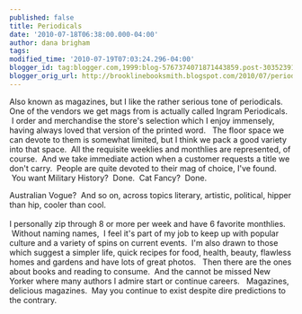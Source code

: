 ```yaml
---
published: false
title: Periodicals
date: '2010-07-18T06:38:00.000-04:00'
author: dana brigham
tags: 
modified_time: '2010-07-19T07:03:24.296-04:00'
blogger_id: tag:blogger.com,1999:blog-5767374071871443859.post-3035239170001624335
blogger_orig_url: http://brooklinebooksmith.blogspot.com/2010/07/periodicals.html
---
```


Also known as magazines, but I like the rather serious tone of periodicals.   One of the vendors we get mags from is actually called Ingram Periodicals.  I order and merchandise the store's selection which I enjoy immensely, having always loved that version of the printed word.   The floor space we can devote to them is somewhat limited, but I think we pack a good variety into that space.  All the requisite weeklies and monthlies are represented, of course.  And we take immediate action when a customer requests a title we don't carry.  People are quite devoted to their mag of choice, I've found.  You want Military History?  Done.  Cat Fancy?  Done.<div>Australian Vogue?  And so on, across topics literary, artistic, political, hipper than hip, cooler than cool. </div><div><br /></div><div>I personally zip through 8 or more per week and have 6 favorite monthlies.  Without naming names,  I feel it's part of my job to keep up with popular culture and a variety of spins on current events.  I'm also drawn to those which suggest a simpler life, quick recipes for food, health, beauty, flawless homes and gardens and have lots of great photos.   Then there are the ones about books and reading to consume.  And the cannot be missed New Yorker where many authors I admire start or continue careers.   Magazines, delicious magazines.  May you continue to exist despite dire predictions to the contrary. </div>